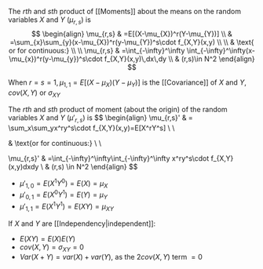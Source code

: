 The *rth* and *sth* product of [[Moments]] about the means on the random variables $X$ and $Y$ ($\mu_{r,s}$) is
$$
\begin{align}
\mu_{r,s} & =E[(X-\mu_{X})^r(Y-\mu_{Y})] \\
 & =\sum_{x}\sum_{y}(x-\mu_{X})^r(y-\mu_{Y})^s\cdot f_{X,Y}(x,y) \\ \\
 & \text{ or for continuous:} \\ \\
\mu_{r,s} & =\int_{-\infty}^\infty \int_{-\infty}^\infty(x-\mu_{x})^r(y-\mu_{y})^s\cdot f_{X,Y}(x,y)\,dx\,dy \\
 & (r,s)\in N^2
\end{align}
$$

When $r=s=1, \mu_{1,1}=E[(X-\mu_{X})(Y-\mu_{Y})]$ is the [[Covariance]] of $X$ and $Y$, $cov(X,Y)$ or $\sigma_{XY}$

The *rth* and *sth* product of moment (about the origin) of the random variables $X$ and $Y$ ($\mu'_{r,s}$) is
$$
\begin{align}
\mu_{r,s}' & =  \sum_x\sum_yx^ry^s\cdot f_{X,Y}(x,y)=E[X^rY^s] \\ \\

 & \text{or for continuous:} \\ \\

\mu_{r,s}' & =\int_{-\infty}^\infty\int_{-\infty}^\infty x^ry^s\cdot f_{X,Y}(x,y)dxdy \\
  &  (r,s)  \in N^2
\end{align}
$$
- $\mu'_{1,0}=E(X^1Y^0)=E(X)=\mu_{X}$
- $\mu'_{0,1}=E(X^0Y^1)=E(Y)=\mu_{Y}$
- $\mu'_{1,1}=E(X^1Y^1)=E(XY)=\mu_{XY}$

If $X$ and $Y$ are [[Independency|independent]]:
- $E(XY)=E(X)E(Y)$
- $cov(X,Y)=\sigma_{XY}=0$
- $Var(X+Y)=var(X)+var(Y)$, as the $2cov(X,Y)$ term $=0$




